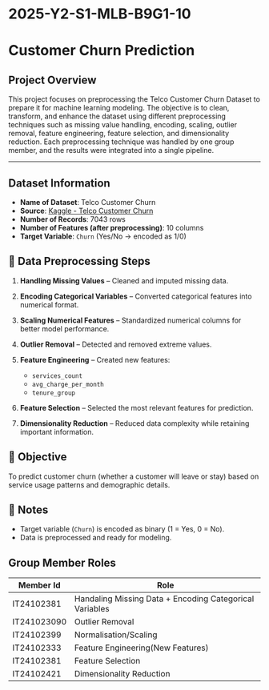 # 2025-Y2-S1-MLB-B9G1-10


# Customer Churn Prediction

## Project Overview 

This project focuses on preprocessing the Telco Customer Churn Dataset to prepare it for machine learning modeling.
The objective is to clean, transform, and enhance the dataset using different preprocessing techniques such as missing value handling, encoding, scaling, outlier removal, feature engineering, feature selection, and dimensionality reduction.
Each preprocessing technique was handled by one group member, and the results were integrated into a single pipeline.


---






## Dataset Information

* **Name of Dataset**: Telco Customer Churn
* **Source**: [Kaggle - Telco Customer Churn](https://www.kaggle.com/datasets/blastchar/telco-customer-churn)
* **Number of Records**: 7043 rows
* **Number of Features (after preprocessing)**: 10 columns
* **Target Variable**: `Churn` (Yes/No → encoded as 1/0)

## 🔧 Data Preprocessing Steps

1. **Handling Missing Values** – Cleaned and imputed missing data.
2. **Encoding Categorical Variables** – Converted categorical features into numerical format.
3. **Scaling Numerical Features** – Standardized numerical columns for better model performance.
4. **Outlier Removal** – Detected and removed extreme values.
5. **Feature Engineering** – Created new features:

   * `services_count`
   * `avg_charge_per_month`
   * `tenure_group`
6. **Feature Selection** – Selected the most relevant features for prediction.
7. **Dimensionality Reduction** – Reduced data complexity while retaining important information.

## 🎯 Objective

To predict customer churn (whether a customer will leave or stay) based on service usage patterns and demographic details.

## 📌 Notes

* Target variable (`Churn`) is encoded as binary (1 = Yes, 0 = No).
* Data is preprocessed and ready for modeling.




## Group Member Roles

|Member Id  | Role |
|----------|----------|
|IT24102381| Handaling Missing Data + Encoding Categorical Variables |
|IT241023090| Outlier Removal|
|IT24102399| Normalisation/Scaling|
|IT24102333| Feature Engineering(New Features)|
|IT24102381| Feature Selection|
|IT24102421|Dimensionality Reduction|




